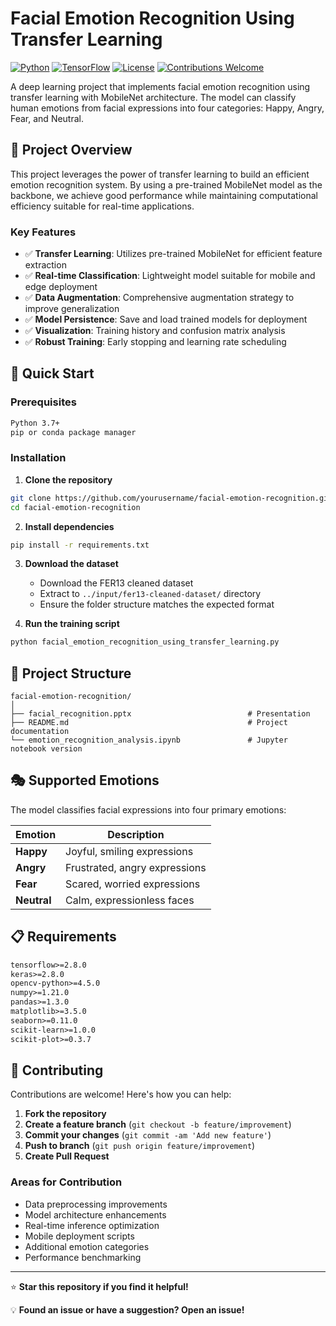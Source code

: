# Facial Emotion Recognition Using Transfer Learning

[![Python](https://img.shields.io/badge/Python-3.7%2B-blue.svg)](https://www.python.org/downloads/)
[![TensorFlow](https://img.shields.io/badge/TensorFlow-2.x-orange.svg)](https://tensorflow.org/)
[![License](https://img.shields.io/badge/License-MIT-green.svg)](LICENSE)
[![Contributions Welcome](https://img.shields.io/badge/Contributions-Welcome-brightgreen.svg)](CONTRIBUTING.md)

A deep learning project that implements facial emotion recognition using transfer learning with MobileNet architecture. The model can classify human emotions from facial expressions into four categories: Happy, Angry, Fear, and Neutral.

## 🎯 Project Overview

This project leverages the power of transfer learning to build an efficient emotion recognition system. By using a pre-trained MobileNet model as the backbone, we achieve good performance while maintaining computational efficiency suitable for real-time applications.

### Key Features

- ✅ **Transfer Learning**: Utilizes pre-trained MobileNet for efficient feature extraction
- ✅ **Real-time Classification**: Lightweight model suitable for mobile and edge deployment
- ✅ **Data Augmentation**: Comprehensive augmentation strategy to improve generalization
- ✅ **Model Persistence**: Save and load trained models for deployment
- ✅ **Visualization**: Training history and confusion matrix analysis
- ✅ **Robust Training**: Early stopping and learning rate scheduling

## 🚀 Quick Start

### Prerequisites

```bash
Python 3.7+
pip or conda package manager
```

### Installation

1. **Clone the repository**
```bash
git clone https://github.com/yourusername/facial-emotion-recognition.git
cd facial-emotion-recognition
```

2. **Install dependencies**
```bash
pip install -r requirements.txt
```

3. **Download the dataset**
   - Download the FER13 cleaned dataset
   - Extract to `../input/fer13-cleaned-dataset/` directory
   - Ensure the folder structure matches the expected format

4. **Run the training script**
```bash
python facial_emotion_recognition_using_transfer_learning.py
```

## 📁 Project Structure

```
facial-emotion-recognition/
│
├── facial_recognition.pptx                          # Presentation
├── README.md                                        # Project documentation
└── emotion_recognition_analysis.ipynb               # Jupyter notebook version
```

## 🎭 Supported Emotions

The model classifies facial expressions into four primary emotions:

| Emotion | Description |
|---------|-------------|
| **Happy** | Joyful, smiling expressions |
| **Angry** | Frustrated, angry expressions |
| **Fear** | Scared, worried expressions |
| **Neutral** | Calm, expressionless faces |


## 📋 Requirements

```txt
tensorflow>=2.8.0
keras>=2.8.0
opencv-python>=4.5.0
numpy>=1.21.0
pandas>=1.3.0
matplotlib>=3.5.0
seaborn>=0.11.0
scikit-learn>=1.0.0
scikit-plot>=0.3.7
```

## 🤝 Contributing

Contributions are welcome! Here's how you can help:

1. **Fork the repository**
2. **Create a feature branch** (`git checkout -b feature/improvement`)
3. **Commit your changes** (`git commit -am 'Add new feature'`)
4. **Push to branch** (`git push origin feature/improvement`)
5. **Create Pull Request**

### Areas for Contribution
- Data preprocessing improvements
- Model architecture enhancements
- Real-time inference optimization
- Mobile deployment scripts
- Additional emotion categories
- Performance benchmarking

---

⭐ **Star this repository if you find it helpful!**

💡 **Found an issue or have a suggestion? Open an issue!**
